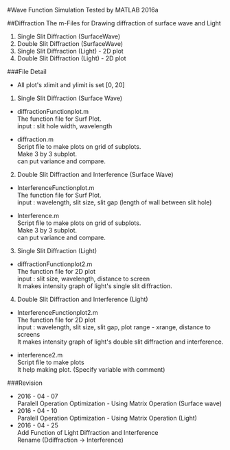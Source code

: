 #Wave Function Simulation
Tested by MATLAB 2016a

##Diffraction
The m-Files for Drawing diffraction of surface wave and Light

1. Single Slit Diffraction (SurfaceWave)
2. Double Slit Diffraction (SurfaceWave)
3. Single Slit Diffraction (Light) - 2D plot
4. Double Slit Diffraction (Light) - 2D plot

###File Detail

* All plot's xlimit and ylimit is set [0, 20] <br>

1. Single Slit Diffraction (Surface Wave)
  - diffractionFunctionplot.m <br>
  The function file for Surf Plot. <br>
  input : slit hole width, wavelength <br>
  
  - diffraction.m <br>
  Script file to make plots on grid of subplots. <br>
  Make 3 by 3 subplot. <br>
  can put variance and compare.

2. Double Slit Diffraction and Interference (Surface Wave)
  - InterferenceFunctionplot.m <br>
  The function file for Surf Plot. <br>
  input :  wavelength, slit size, slit gap (length of wall between slit hole) <br>
  
  - Interference.m <br>
  Script file to make plots on grid of subplots. <br>
  Make 3 by 3 subplot. <br>
  can put variance and compare.

3.  Single Slit Diffraction (Light)
  - diffractionFunctionplot2.m <br>
  The function file for 2D plot<br>
  input : slit size, wavelength, distance to screen <br>
  It makes intensity graph of light's single slit diffraction.<br>
  
  
4.  Double Slit Diffraction and Interference (Light)
  - InterferenceFunctionplot2.m <br>
  The function file for 2D plot<br>
  input : wavelength, slit size, slit gap, plot range - xrange, distance to screens <br>
  It makes intensity graph of light's double slit diffraction and interference.<br>

  - interference2.m <br>
  Script file to make plots <br>
  It help making plot. (Specify variable with comment)




  
###Revision
  * 2016 - 04 - 07 <br>
Paralell Operation Optimization - Using Matrix Operation (Surface wave) <br>
  * 2016 - 04 - 10 <br>
Paralell Operation Optimization - Using Matrix Operation (Light) <br>
  * 2016 - 04 - 25 <br>
Add Function of Light Diffraction and Interference <br>
Rename (Ddiffraction -> Interference)

